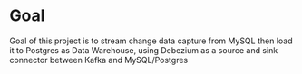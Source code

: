 # Goal

Goal of this project is to stream change data capture from MySQL then load it to Postgres as Data Warehouse, using Debezium as a source and sink connector between Kafka and MySQL/Postgres

